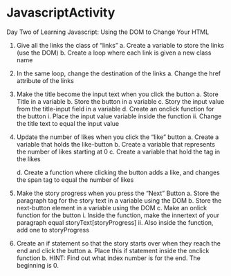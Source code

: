 # JavascriptActivity
Day Two of Learning Javascript: Using the DOM to Change Your HTML

1)	Give all the links the class of “links”
  a.	Create a variable to store the links (use the DOM)
  b.	Create a loop where each link is given a new class name

2)	In the same loop, change the destination of the links
  a.	Change the href attribute of the links

3)	Make the title become the input text when you click the button
  a.	Store Title in a variable
  b.	Store the button in a variable
  c.	Story the input value from the title-input field in a variable
  d.	Create an onclick function for the button
      i.	Place the input value variable inside the function
      ii.	Change the title text to equal the input value

4)	Update the number of likes when you click the “like” button
  a.	Create a variable that holds the like-button
  b.	Create a variable that represents the number of likes starting at 0
  c.	Create a variable that hold the <span> tag in the likes <div>
  d.	Create a function where clicking the button adds a like, and changes the span tag to equal the number of likes

5)	Make the story progress when you press the “Next” Button
  a.	Store the paragraph tag for the story text in a variable using the DOM
  b.	Store the next-button element in a variable using the DOM
  c.	Make an onlick function for the button 
      i.	Inside the function, make the innertext of your paragraph equal storyText[storyProgress]
      ii.	Also inside the function, add one to storyProgress

6)	Create an if statement so that the story starts over when they reach the end and click the button
  a.	Place this if statement inside the onclick function
  b.	HINT: Find out what index number is for the end. The beginning is 0.


